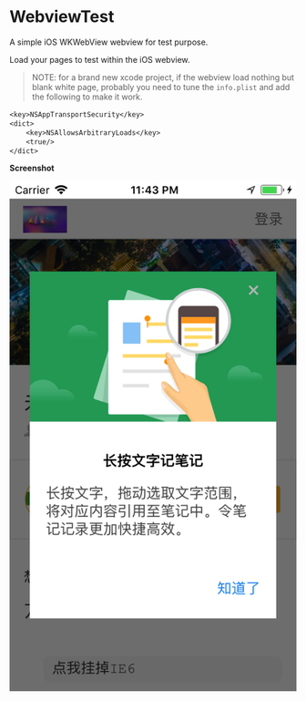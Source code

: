# WebviewTest
A simple iOS WKWebView webview for test purpose.

Load your pages to test within the iOS webview.

> NOTE: for a brand new xcode project, if the webview load nothing but blank white page, probably you need to tune the `info.plist` and add the following to make it work.

```
<key>NSAppTransportSecurity</key>
<dict>
    <key>NSAllowsArbitraryLoads</key>
    <true/>
</dict>
```

**Screenshot**

![screenshot](https://raw.githubusercontent.com/wayou/WebviewTest/master/WebviewTest/Assets.xcassets/Simulator-Screen-Shot-iPhone-SE.imageset/Simulator-Screen-Shot-iPhone-SE.png)


